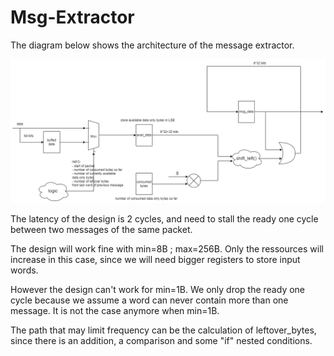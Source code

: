 # Msg-Extractor

The diagram below shows the architecture of the message extractor.

![alt text](https://github.com/anaslartiste94/Msg-Extractor/blob/main/design_diagram.png)

The latency of the design is 2 cycles, and need to stall the ready one cycle between two messages of the same packet.

The design will work fine with min=8B ; max=256B. Only the ressources will increase in this case, since we will need bigger registers to store input words.

However the design can't work for min=1B. We only drop the ready one cycle because we assume a word can never contain more than one message. It is not the case anymore when min=1B. 

The path that may limit frequency can be the calculation of leftover_bytes, since there is an addition, a comparison and some "if" nested conditions.
